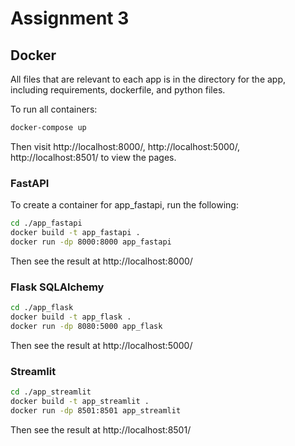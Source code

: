 # Assignment 3

## Docker

All files that are relevant to each app is in the directory for the app, including requirements, dockerfile, and python files. 

To run all containers:

```bash
docker-compose up
```
Then visit http://localhost:8000/,  http://localhost:5000/,  http://localhost:8501/ to view the pages. 

### FastAPI 

To create a container for app_fastapi, run the following:

```bash
cd ./app_fastapi
docker build -t app_fastapi .
docker run -dp 8000:8000 app_fastapi
```
Then see the result at http://localhost:8000/

### Flask SQLAlchemy
```bash
cd ./app_flask
docker build -t app_flask .
docker run -dp 8080:5000 app_flask
```
Then see the result at http://localhost:5000/

### Streamlit 
```bash
cd ./app_streamlit
docker build -t app_streamlit .
docker run -dp 8501:8501 app_streamlit
```
Then see the result at http://localhost:8501/
